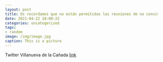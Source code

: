 ```yaml
---
layout: post
title: Os recordamos que no están permitidas las reuniones de no convivientes en domicilios, excepto por cuidados a terceras personas. ...
date: 2021-04-22 18:00:22
categories: uncategorized
tags:
- random
image: /img/image.jpg
caption: This is a picture
---
```

Twitter Villanueva de la Cañada [link](https://twitter.com/AytoVDLCanada/status/1385212097114644483)
